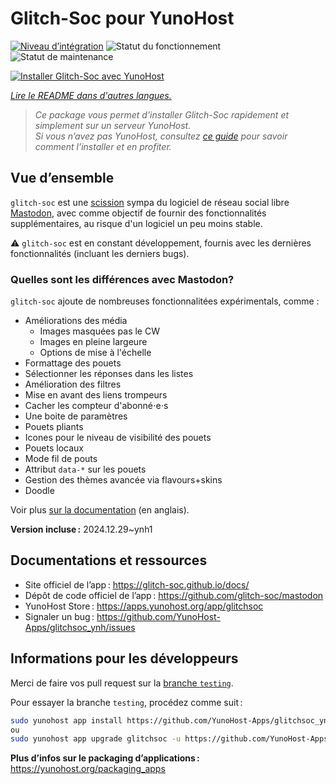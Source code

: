 <!--
Nota bene : ce README est automatiquement généré par <https://github.com/YunoHost/apps/tree/master/tools/readme_generator>
Il NE doit PAS être modifié à la main.
-->

# Glitch-Soc pour YunoHost

[![Niveau d’intégration](https://apps.yunohost.org/badge/integration/glitchsoc)](https://ci-apps.yunohost.org/ci/apps/glitchsoc/)
![Statut du fonctionnement](https://apps.yunohost.org/badge/state/glitchsoc)
![Statut de maintenance](https://apps.yunohost.org/badge/maintained/glitchsoc)

[![Installer Glitch-Soc avec YunoHost](https://install-app.yunohost.org/install-with-yunohost.svg)](https://install-app.yunohost.org/?app=glitchsoc)

*[Lire le README dans d'autres langues.](./ALL_README.md)*

> *Ce package vous permet d’installer Glitch-Soc rapidement et simplement sur un serveur YunoHost.*  
> *Si vous n’avez pas YunoHost, consultez [ce guide](https://yunohost.org/install) pour savoir comment l’installer et en profiter.*

## Vue d’ensemble

`glitch-soc` est une [scission](https://fr.wikipedia.org/wiki/Fork_(d%C3%A9veloppement_logiciel)) sympa du logiciel de réseau social libre [Mastodon](https://joinmastodon.org/), avec comme objectif de fournir des fonctionnalités supplémentaires, au risque d'un logiciel un peu moins stable.

⚠️ `glitch-soc` est en constant développement, fournis avec les dernières fonctionnalités (incluant les derniers bugs).

###  Quelles sont les différences avec Mastodon?

`glitch-soc` ajoute de nombreuses fonctionnalitées expérimentals, comme :

- Améliorations des média
  - Images masquées pas le CW
  - Images en pleine largeure
  - Options de mise à l'échelle
- Formattage des pouets
- Sélectionner les réponses dans les listes
- Amélioration des filtres
- Mise en avant des liens trompeurs
- Cacher les compteur d'abonné⋅e⋅s
- Une boite de paramètres
- Pouets pliants
- Icones pour le niveau de visibilité des pouets
- Pouets locaux
- Mode fil de pouts
- Attribut `data-*` sur les pouets
- Gestion des thèmes avancée via flavours+skins
- Doodle

Voir plus [sur la documentation](https://glitch-soc.github.io/docs/) (en anglais).


**Version incluse :** 2024.12.29~ynh1
## Documentations et ressources

- Site officiel de l’app : <https://glitch-soc.github.io/docs/>
- Dépôt de code officiel de l’app : <https://github.com/glitch-soc/mastodon>
- YunoHost Store : <https://apps.yunohost.org/app/glitchsoc>
- Signaler un bug : <https://github.com/YunoHost-Apps/glitchsoc_ynh/issues>

## Informations pour les développeurs

Merci de faire vos pull request sur la [branche `testing`](https://github.com/YunoHost-Apps/glitchsoc_ynh/tree/testing).

Pour essayer la branche `testing`, procédez comme suit :

```bash
sudo yunohost app install https://github.com/YunoHost-Apps/glitchsoc_ynh/tree/testing --debug
ou
sudo yunohost app upgrade glitchsoc -u https://github.com/YunoHost-Apps/glitchsoc_ynh/tree/testing --debug
```

**Plus d’infos sur le packaging d’applications :** <https://yunohost.org/packaging_apps>
